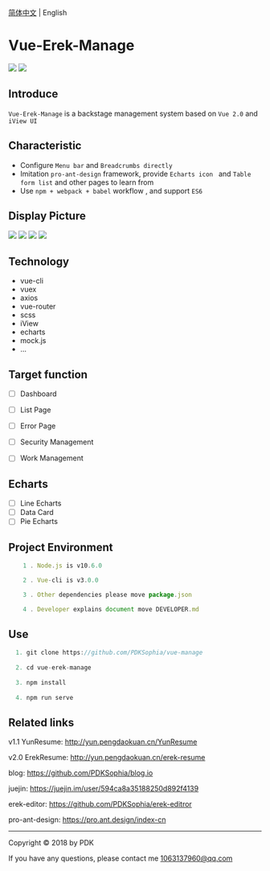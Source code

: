 [简体中文](./README.md) | English
# Vue-Erek-Manage

![](https://img.shields.io/badge/vue-2.5.2-blue.svg)
![](https://img.shields.io/badge/license-MIT-orange.svg)

## Introduce
`Vue-Erek-Manage` is a backstage management system based on `Vue 2.0` and `iView UI`

## Characteristic
- Configure `Menu bar` and `Breadcrumbs directly`
- Imitation `pro-ant-design` framework, provide `Echarts icon ` and `Table form list` and other pages to learn from
- Use `npm + webpack + babel` workflow , and support `ES6`

## Display Picture

<img src='https://github.com/PDKSophia/erek-resume-manage/raw/master/image/pic_1.png'>

<img src='https://github.com/PDKSophia/erek-resume-manage/raw/master/image/pic_0.png'>

<img src='https://github.com/PDKSophia/erek-resume-manage/raw/master/image/pic_2.png'>

<img src='https://github.com/PDKSophia/erek-resume-manage/raw/master/image/pic_3.png'>

<!-- ## Display Link -->
<!-- Link: http://yun.pengdaokuan.cn/erek-manage -->

## Technology
+ vue-cli
+ vuex
+ axios
+ vue-router
+ scss
+ iView
+ echarts
+ mock.js
+ ...

## Target function
- [ ] Dashboard
- [ ] List Page
- [ ] Error Page
- [ ] Security Management
- [ ] Work Management


## Echarts
- [ ] Line Echarts
- [ ] Data Card
- [ ] Pie Echarts

## Project Environment
```javascript
    1 . Node.js is v10.6.0 

    2 . Vue-cli is v3.0.0

    3 . Other dependencies please move package.json

    4 . Developer explains document move DEVELOPER.md

```

## Use
```javascript
  1. git clone https://github.com/PDKSophia/vue-manage
  
  2. cd vue-erek-manage
  
  3. npm install
  
  4. npm run serve
```

## Related links
v1.1 YunResume: http://yun.pengdaokuan.cn/YunResume

v2.0 ErekResume: http://yun.pengdaokuan.cn/erek-resume

blog: https://github.com/PDKSophia/blog.io

juejin: https://juejin.im/user/594ca8a35188250d892f4139

erek-editor: https://github.com/PDKSophia/erek-editror

pro-ant-design: https://pro.ant.design/index-cn

-----

Copyright © 2018 by PDK

If you have any questions, please contact me 1063137960@qq.com
